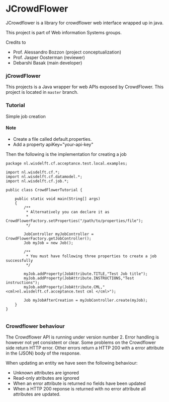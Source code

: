 JCrowdFlower
=======
JCrowdflower is a library for crowdflower web interface wrapped up in java.

This project is part of Web information Systems groups.


Credits to

- Prof. Alessandro Bozzon (project conceptualization)
- Prof. Jasper Oosterman (reviewer)
- Debarshi Basak (main developer)


### jCrowdFlower

This projects is a Java wrapper for web APIs exposed by CrowdFlower. This project is located in `master` branch.


### Tutorial

Simple job creation

#### Note
- Create a file called default.properties.
- Add a property apiKey="your-api-key"

Then the following is the implementation for creating a job

```
package nl.wisdelft.cf.acceptance.test.local.examples;

import nl.wisdelft.cf.*;
import nl.wisdelft.cf.datamodel.*;
import nl.wisdelft.cf.job.*;

public class CrowdFlowerTutorial {

    public static void main(String[] args)
    {
        /**
         * Alternatively you can declare it as
         * CrowdFlowerFactory.setProperties("/path/to/properties/file");
         */

        JobController myJobController = CrowdFlowerFactory.getJobController();
        Job myJob = new Job();

        /**
         * You must have following three properties to create a job successfully
         */

        myJob.addProperty(JobAttribute.TITLE,"Test Job title");
        myJob.addProperty(JobAttribute.INSTRUCTIONS,"Test instructions");
        myJob.addProperty(JobAttribute.CML,"<cml>nl.wisdelft.cf.acceptance.test cml </cml>");

        Job myJobAfterCreation = myJobController.create(myJob);
    }
}


```



### Crowdflower behaviour

The Crowdflower API is running under version number 2. Error handling is however not yet consistent or clear. Some problems on the Crowdflower side return HTTP error. Other errors return a HTTP 200 with a error attribute in the (JSON) body of the response.

When updating an entity we have seen the following behaviour:

* Unknown attributes are ignored
* Read-only atributes are ignored
* When an error attribute is returned no fields have been updated
* When a HTTP 200 reponse is returned with no error attribute all attributes are updated.

